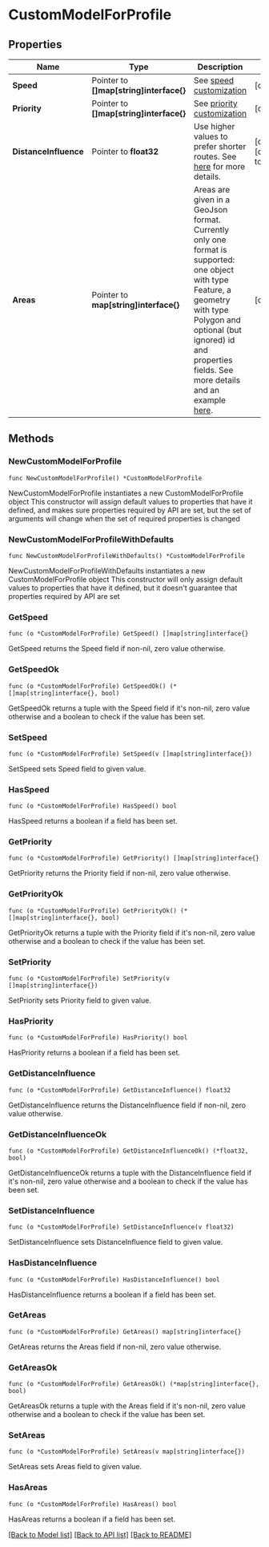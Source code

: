 # CustomModelForProfile

## Properties

Name | Type | Description | Notes
------------ | ------------- | ------------- | -------------
**Speed** | Pointer to **[]map[string]interface{}** | See [speed customization](#tag/Custom-Model/Customizing-speed) | [optional] 
**Priority** | Pointer to **[]map[string]interface{}** | See [priority customization](#tag/Custom-Model/Customizing-priority) | [optional] 
**DistanceInfluence** | Pointer to **float32** | Use higher values to prefer shorter routes. See [here](#tag/Custom-Model/Customizing-distance_influence) for more details. | [optional] [default to 70]
**Areas** | Pointer to **map[string]interface{}** | Areas are given in a GeoJson format. Currently only one format is supported: one object with type Feature, a geometry with type Polygon and optional (but ignored) id and properties fields. See more details and an example [here](#tag/Custom-Model/Define-areas).  | [optional] 

## Methods

### NewCustomModelForProfile

`func NewCustomModelForProfile() *CustomModelForProfile`

NewCustomModelForProfile instantiates a new CustomModelForProfile object
This constructor will assign default values to properties that have it defined,
and makes sure properties required by API are set, but the set of arguments
will change when the set of required properties is changed

### NewCustomModelForProfileWithDefaults

`func NewCustomModelForProfileWithDefaults() *CustomModelForProfile`

NewCustomModelForProfileWithDefaults instantiates a new CustomModelForProfile object
This constructor will only assign default values to properties that have it defined,
but it doesn't guarantee that properties required by API are set

### GetSpeed

`func (o *CustomModelForProfile) GetSpeed() []map[string]interface{}`

GetSpeed returns the Speed field if non-nil, zero value otherwise.

### GetSpeedOk

`func (o *CustomModelForProfile) GetSpeedOk() (*[]map[string]interface{}, bool)`

GetSpeedOk returns a tuple with the Speed field if it's non-nil, zero value otherwise
and a boolean to check if the value has been set.

### SetSpeed

`func (o *CustomModelForProfile) SetSpeed(v []map[string]interface{})`

SetSpeed sets Speed field to given value.

### HasSpeed

`func (o *CustomModelForProfile) HasSpeed() bool`

HasSpeed returns a boolean if a field has been set.

### GetPriority

`func (o *CustomModelForProfile) GetPriority() []map[string]interface{}`

GetPriority returns the Priority field if non-nil, zero value otherwise.

### GetPriorityOk

`func (o *CustomModelForProfile) GetPriorityOk() (*[]map[string]interface{}, bool)`

GetPriorityOk returns a tuple with the Priority field if it's non-nil, zero value otherwise
and a boolean to check if the value has been set.

### SetPriority

`func (o *CustomModelForProfile) SetPriority(v []map[string]interface{})`

SetPriority sets Priority field to given value.

### HasPriority

`func (o *CustomModelForProfile) HasPriority() bool`

HasPriority returns a boolean if a field has been set.

### GetDistanceInfluence

`func (o *CustomModelForProfile) GetDistanceInfluence() float32`

GetDistanceInfluence returns the DistanceInfluence field if non-nil, zero value otherwise.

### GetDistanceInfluenceOk

`func (o *CustomModelForProfile) GetDistanceInfluenceOk() (*float32, bool)`

GetDistanceInfluenceOk returns a tuple with the DistanceInfluence field if it's non-nil, zero value otherwise
and a boolean to check if the value has been set.

### SetDistanceInfluence

`func (o *CustomModelForProfile) SetDistanceInfluence(v float32)`

SetDistanceInfluence sets DistanceInfluence field to given value.

### HasDistanceInfluence

`func (o *CustomModelForProfile) HasDistanceInfluence() bool`

HasDistanceInfluence returns a boolean if a field has been set.

### GetAreas

`func (o *CustomModelForProfile) GetAreas() map[string]interface{}`

GetAreas returns the Areas field if non-nil, zero value otherwise.

### GetAreasOk

`func (o *CustomModelForProfile) GetAreasOk() (*map[string]interface{}, bool)`

GetAreasOk returns a tuple with the Areas field if it's non-nil, zero value otherwise
and a boolean to check if the value has been set.

### SetAreas

`func (o *CustomModelForProfile) SetAreas(v map[string]interface{})`

SetAreas sets Areas field to given value.

### HasAreas

`func (o *CustomModelForProfile) HasAreas() bool`

HasAreas returns a boolean if a field has been set.


[[Back to Model list]](../README.md#documentation-for-models) [[Back to API list]](../README.md#documentation-for-api-endpoints) [[Back to README]](../README.md)


